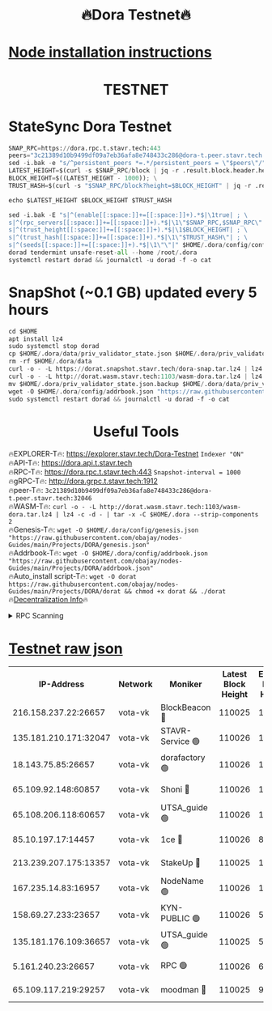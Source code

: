 <h1 align="center"> 🔥Dora Testnet🔥</h1>

[Node installation instructions](https://github.com/obajay/nodes-Guides/tree/main/Projects/DORA)
=

<h1 align="center"> TESTNET</h1>

# StateSync Dora Testnet
```python
SNAP_RPC=https://dora.rpc.t.stavr.tech:443
peers="3c21389d10b9499df09a7eb36afa8e748433c286@dora-t.peer.stavr.tech:32046"
sed -i.bak -e "s/^persistent_peers *=.*/persistent_peers = \"$peers\"/" $HOME/.dora/config/config.toml
LATEST_HEIGHT=$(curl -s $SNAP_RPC/block | jq -r .result.block.header.height); \
BLOCK_HEIGHT=$((LATEST_HEIGHT - 1000)); \
TRUST_HASH=$(curl -s "$SNAP_RPC/block?height=$BLOCK_HEIGHT" | jq -r .result.block_id.hash)

echo $LATEST_HEIGHT $BLOCK_HEIGHT $TRUST_HASH

sed -i.bak -E "s|^(enable[[:space:]]+=[[:space:]]+).*$|\1true| ; \
s|^(rpc_servers[[:space:]]+=[[:space:]]+).*$|\1\"$SNAP_RPC,$SNAP_RPC\"| ; \
s|^(trust_height[[:space:]]+=[[:space:]]+).*$|\1$BLOCK_HEIGHT| ; \
s|^(trust_hash[[:space:]]+=[[:space:]]+).*$|\1\"$TRUST_HASH\"| ; \
s|^(seeds[[:space:]]+=[[:space:]]+).*$|\1\"\"|" $HOME/.dora/config/config.toml
dorad tendermint unsafe-reset-all --home /root/.dora
systemctl restart dorad && journalctl -u dorad -f -o cat
```
# SnapShot (~0.1 GB) updated every 5 hours
```python
cd $HOME
apt install lz4
sudo systemctl stop dorad
cp $HOME/.dora/data/priv_validator_state.json $HOME/.dora/priv_validator_state.json.backup
rm -rf $HOME/.dora/data
curl -o - -L https://dorat.snapshot.stavr.tech/dora-snap.tar.lz4 | lz4 -c -d - | tar -x -C $HOME/.dora --strip-components 2
curl -o - -L http://dorat.wasm.stavr.tech:1103/wasm-dora.tar.lz4 | lz4 -c -d - | tar -x -C $HOME/.dora --strip-components 2
mv $HOME/.dora/priv_validator_state.json.backup $HOME/.dora/data/priv_validator_state.json
wget -O $HOME/.dora/config/addrbook.json "https://raw.githubusercontent.com/obajay/nodes-Guides/main/Projects/DORA/addrbook.json"
sudo systemctl restart dorad && journalctl -u dorad -f -o cat
```
 <h1 align="center"> Useful Tools</h1>
 
🔥EXPLORER-T🔥: https://explorer.stavr.tech/Dora-Testnet        `Indexer "ON"` \
🔥API-T🔥:      https://dora.api.t.stavr.tech \
🔥RPC-T🔥:      https://dora.rpc.t.stavr.tech:443              `Snapshot-interval = 1000` \
🔥gRPC-T🔥:     http://dora.grpc.t.stavr.tech:1912 \
🔥peer-T🔥:     `3c21389d10b9499df09a7eb36afa8e748433c286@dora-t.peer.stavr.tech:32046` \
🔥WASM-T🔥:     ```curl -o - -L http://dorat.wasm.stavr.tech:1103/wasm-dora.tar.lz4 | lz4 -c -d - | tar -x -C $HOME/.dora --strip-components 2``` \
🔥Genesis-T🔥:  ```wget -O $HOME/.dora/config/genesis.json "https://raw.githubusercontent.com/obajay/nodes-Guides/main/Projects/DORA/genesis.json"``` \
🔥Addrbook-T🔥: ```wget -O $HOME/.dora/config/addrbook.json "https://raw.githubusercontent.com/obajay/nodes-Guides/main/Projects/DORA/addrbook.json"``` \
🔥Auto_install script-T🔥:  `wget -O dorat https://raw.githubusercontent.com/obajay/nodes-Guides/main/Projects/DORA/dorat && chmod +x dorat && ./dorat` \
🔥[Decentralization Info](https://github.com/obajay/StateSync-snapshots/tree/main/Projects/Dora/Decentralization)🔥

<details>
<summary>RPC Scanning</summary>

<h2 align="center"> We scan nodes in real time every 4 hours. And we provide the final result of RPC endpoints.
We cannot influence the operation of these nodes in any way. </h2>


```python
If Voting Power is higher than 0 --> then the Node is a validator of the network and may be subject to attack and be a potential threat to the chain.
```
```python
We marked such validators with a red symbol
```

</details>

[Testnet raw json](https://rpc-check.dorat.stavr.tech/dorat/rpc-dorat-result.json)
=



<table><tr><th>IP-Address</th><th>Network</th><th>Moniker</th><th>Latest Block Height</th><th>Earliest Block Height</th><th>Catching Up</th><th>Tx Index</th><th>Voting Power</th><th>Scan Time</th></tr><tr><td>216.158.237.22:26657</td><td>vota-vk</td><td>BlockBeacon 🔴</td><td>110025</td><td>1</td><td>False</td><td>off</td><td>9009800000000000</td><td>2023-12-27T19:21:38.112534346UTC</td></tr><tr><td>135.181.210.171:32047</td><td>vota-vk</td><td>STAVR-Service 🟢</td><td>110026</td><td>1</td><td>False</td><td>on</td><td>0</td><td>2023-12-27T19:21:43.051571735UTC</td></tr><tr><td>18.143.75.85:26657</td><td>vota-vk</td><td>dorafactory 🟢</td><td>110026</td><td>1</td><td>False</td><td>on</td><td>0</td><td>2023-12-27T19:21:44.059293418UTC</td></tr><tr><td>65.109.92.148:60857</td><td>vota-vk</td><td>Shoni 🔴</td><td>110026</td><td>1</td><td>False</td><td>on</td><td>9323404379593930</td><td>2023-12-27T19:21:46.233005111UTC</td></tr><tr><td>65.108.206.118:60657</td><td>vota-vk</td><td>UTSA_guide 🟢</td><td>110026</td><td>1</td><td>False</td><td>on</td><td>0</td><td>2023-12-27T19:21:46.597205780UTC</td></tr><tr><td>85.10.197.17:14457</td><td>vota-vk</td><td>1ce 🔴</td><td>110026</td><td>8001</td><td>False</td><td>off</td><td>9009000000000000</td><td>2023-12-27T19:21:45.070417519UTC</td></tr><tr><td>213.239.207.175:13357</td><td>vota-vk</td><td>StakeUp 🔴</td><td>110025</td><td>13001</td><td>False</td><td>off</td><td>9009500000000000</td><td>2023-12-27T19:21:37.386660671UTC</td></tr><tr><td>167.235.14.83:16957</td><td>vota-vk</td><td>NodeName 🟢</td><td>110026</td><td>14001</td><td>False</td><td>on</td><td>0</td><td>2023-12-27T19:21:46.865986487UTC</td></tr><tr><td>158.69.27.233:23657</td><td>vota-vk</td><td>KYN-PUBLIC 🟢</td><td>110026</td><td>52001</td><td>False</td><td>on</td><td>0</td><td>2023-12-27T19:21:45.804247169UTC</td></tr><tr><td>135.181.176.109:36657</td><td>vota-vk</td><td>UTSA_guide 🟢</td><td>110025</td><td>55501</td><td>False</td><td>on</td><td>0</td><td>2023-12-27T19:21:37.034138250UTC</td></tr><tr><td>5.161.240.23:26657</td><td>vota-vk</td><td>RPC 🟢</td><td>110026</td><td>60001</td><td>False</td><td>off</td><td>0</td><td>2023-12-27T19:21:44.763400556UTC</td></tr><tr><td>65.109.117.219:29257</td><td>vota-vk</td><td>moodman 🔴</td><td>110025</td><td>99800</td><td>False</td><td>off</td><td>9009100000000000</td><td>2023-12-27T19:21:40.568636570UTC</td></tr></table>
